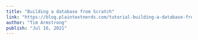 ```yaml
---
title: "Building a database from Scratch"
link: "https://blog.plaintextnerds.com/tutorial-building-a-database-from-scratch-97c96f849bcd"
author: "Tim Armstrong"
publish: "Jul 16, 2021"
---
```

